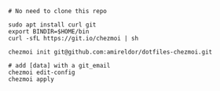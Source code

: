     # No need to clone this repo
    
    sudo apt install curl git
    export BINDIR=$HOME/bin
    curl -sfL https://git.io/chezmoi | sh
    
    chezmoi init git@github.com:amireldor/dotfiles-chezmoi.git    

    # add [data] with a git_email
    chezmoi edit-config
    chezmoi apply

